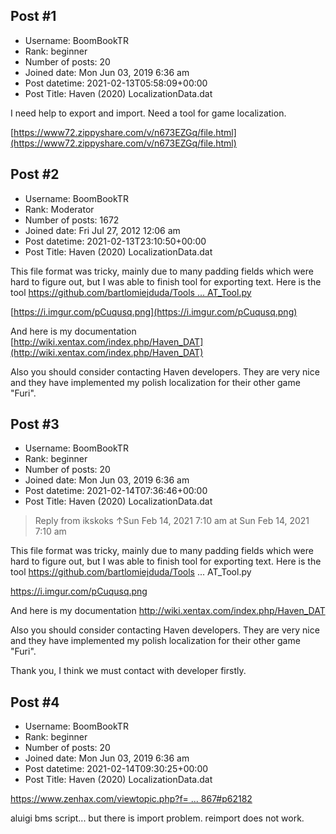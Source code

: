 ## Post #1
- Username: BoomBookTR
- Rank: beginner
- Number of posts: 20
- Joined date: Mon Jun 03, 2019 6:36 am
- Post datetime: 2021-02-13T05:58:09+00:00
- Post Title: Haven (2020) LocalizationData.dat

I need help to export and import.
Need a tool for game localization.

[https://www72.zippyshare.com/v/n673EZGq/file.html](https://www72.zippyshare.com/v/n673EZGq/file.html)
## Post #2
- Username: BoomBookTR
- Rank: Moderator
- Number of posts: 1672
- Joined date: Fri Jul 27, 2012 12:06 am
- Post datetime: 2021-02-13T23:10:50+00:00
- Post Title: Haven (2020) LocalizationData.dat

This file format was tricky, mainly due to many padding fields which were hard to figure out, but I was able to finish tool for exporting text.
Here is the tool
[https://github.com/bartlomiejduda/Tools ... AT_Tool.py](https://github.com/bartlomiejduda/Tools/blob/master/NEW%20Tools/Haven/Haven_DAT_Tool.py)

[https://i.imgur.com/pCuqusq.png](https://i.imgur.com/pCuqusq.png)


And here is my documentation
[http://wiki.xentax.com/index.php/Haven_DAT](http://wiki.xentax.com/index.php/Haven_DAT)


Also you should consider contacting Haven developers. 
They are very nice and they have implemented my polish localization for their other game "Furi".
## Post #3
- Username: BoomBookTR
- Rank: beginner
- Number of posts: 20
- Joined date: Mon Jun 03, 2019 6:36 am
- Post datetime: 2021-02-14T07:36:46+00:00
- Post Title: Haven (2020) LocalizationData.dat

> Reply from ikskoks ↑Sun Feb 14, 2021 7:10 am at Sun Feb 14, 2021 7:10 am
>
> 
This file format was tricky, mainly due to many padding fields which were hard to figure out, but I was able to finish tool for exporting text.
Here is the tool
https://github.com/bartlomiejduda/Tools ... AT_Tool.py

https://i.imgur.com/pCuqusq.png


And here is my documentation
http://wiki.xentax.com/index.php/Haven_DAT


Also you should consider contacting Haven developers. 
They are very nice and they have implemented my polish localization for their other game "Furi".

Thank you, I think we must contact with developer firstly.
## Post #4
- Username: BoomBookTR
- Rank: beginner
- Number of posts: 20
- Joined date: Mon Jun 03, 2019 6:36 am
- Post datetime: 2021-02-14T09:30:25+00:00
- Post Title: Haven (2020) LocalizationData.dat

[https://www.zenhax.com/viewtopic.php?f= ... 867#p62182](https://www.zenhax.com/viewtopic.php?f=12&t=14867#p62182)

aluigi bms script... but there is import problem.
reimport does not work.
